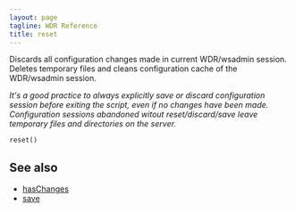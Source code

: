 ```yaml
---
layout: page
tagline: WDR Reference
title: reset
---
```


Discards all configuration changes made in current WDR/wsadmin session.
Deletes temporary files and cleans configuration cache of the WDR/wsadmin session.

_It's a good practice to always explicitly save or discard configuration session before exiting the script, even if no changes have been made. Configuration sessions abandoned witout reset/discard/save leave temporary files and directories on the server._

    reset()

## See also

* [hasChanges](wdr.config.hasChanges.html)
* [save](wdr.config.save.html)

